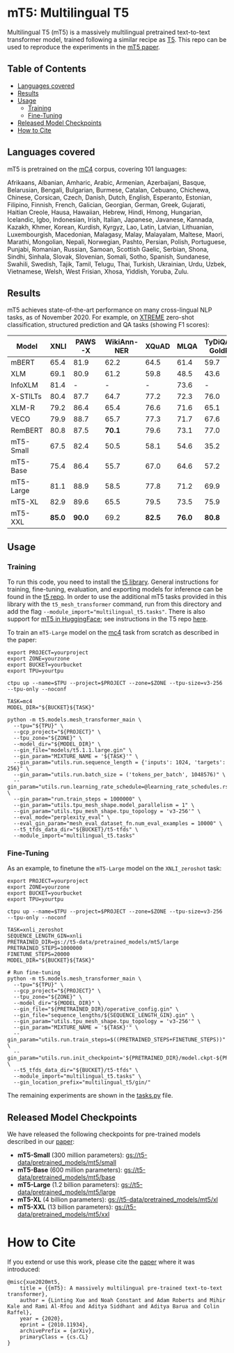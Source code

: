 # mT5: Multilingual T5

Multilingual T5 (mT5) is a massively multilingual pretrained text-to-text
transformer model, trained following a similar recipe as
[T5](https://github.com/google-research/text-to-text-transfer-transformer).
This repo can be used to reproduce the experiments in the [mT5 paper][paper].

## Table of Contents

* [Languages covered](#languages-covered)
* [Results](#results)
* [Usage](#usage)
  * [Training](#training)
  * [Fine-Tuning](#fine-tuning)
* [Released Model Checkpoints](#released-model-checkpoints)
* [How to Cite](#how-to-cite)

## Languages covered

mT5 is pretrained on the [mC4](https://www.tensorflow.org/datasets/catalog/c4#c4multilingual_nights_stay) corpus, covering 101 languages:

Afrikaans, Albanian, Amharic, Arabic, Armenian, Azerbaijani, Basque,
Belarusian, Bengali, Bulgarian, Burmese, Catalan, Cebuano, Chichewa, Chinese,
Corsican, Czech, Danish, Dutch, English, Esperanto, Estonian, Filipino,
Finnish, French, Galician, Georgian, German, Greek, Gujarati, Haitian Creole,
Hausa, Hawaiian, Hebrew, Hindi, Hmong, Hungarian, Icelandic, Igbo, Indonesian,
Irish, Italian, Japanese, Javanese, Kannada, Kazakh, Khmer, Korean, Kurdish,
Kyrgyz, Lao, Latin, Latvian, Lithuanian, Luxembourgish, Macedonian, Malagasy,
Malay, Malayalam, Maltese, Maori, Marathi, Mongolian, Nepali, Norwegian,
Pashto, Persian, Polish, Portuguese, Punjabi, Romanian, Russian, Samoan,
Scottish Gaelic, Serbian, Shona, Sindhi, Sinhala, Slovak, Slovenian, Somali,
Sotho, Spanish, Sundanese, Swahili, Swedish, Tajik, Tamil, Telugu, Thai,
Turkish, Ukrainian, Urdu, Uzbek, Vietnamese, Welsh, West Frisian, Xhosa,
Yiddish, Yoruba, Zulu.

## Results

mT5 achieves state-of-the-art performance on many cross-lingual NLP tasks, as
of November 2020. For example, on
[XTREME](https://github.com/google-research/xtreme) zero-shot classification,
structured prediction and QA tasks (showing F1 scores):

| Model | XNLI | PAWS-X | WikiAnn-NER | XQuAD | MLQA | TyDiQA-GoldP |
| ---- | ---- | ---- | ---- | ---- | ---- | ---- |
| mBERT | 65.4 | 81.9 | 62.2 | 64.5 | 61.4 | 59.7 |
| XLM | 69.1 | 80.9 | 61.2 | 59.8 | 48.5 | 43.6 |
| InfoXLM | 81.4 | - | - | - | 73.6 | - |
| X-STILTs | 80.4 | 87.7 | 64.7 | 77.2 | 72.3 | 76.0 |
| XLM-R | 79.2 | 86.4 | 65.4 | 76.6 | 71.6 | 65.1 |
| VECO | 79.9 | 88.7 | 65.7 | 77.3 | 71.7 | 67.6 |
| RemBERT | 80.8 | 87.5 | **70.1** | 79.6 | 73.1 | 77.0 |
| mT5-Small | 67.5 | 82.4 | 50.5 | 58.1 | 54.6 | 35.2 |
| mT5-Base | 75.4 | 86.4 | 55.7 | 67.0 | 64.6 | 57.2 |
| mT5-Large | 81.1 | 88.9 | 58.5 | 77.8 | 71.2 | 69.9 |
| mT5-XL | 82.9 | 89.6 | 65.5 | 79.5 | 73.5 | 75.9 |
| mT5-XXL | **85.0** | **90.0** | 69.2 | **82.5** | **76.0** | **80.8** |

## Usage

### Training

To run this code, you need to install the [t5
library](https://pypi.org/project/t5/). General instructions for training,
fine-tuning, evaluation, and exporting models for inference can be found in the
[t5
repo](https://github.com/google-research/text-to-text-transfer-transformer). In
order to use the additional mT5 tasks provided in this library with the
`t5_mesh_transformer` command, run from this directory and add the flag
`--module_import="multilingual_t5.tasks"`. There is also support for [mT5 in
HuggingFace](https://huggingface.co/transformers/model_doc/mt5.html); see
instructions in the T5 repo
[here](https://github.com/google-research/text-to-text-transfer-transformer#t5models).

To train an `mT5-Large` model on the
[mc4](https://www.tensorflow.org/datasets/catalog/c4#c4multilingual_nights_stay)
task from scratch as described in the paper:

```
export PROJECT=yourproject
export ZONE=yourzone
export BUCKET=yourbucket
export TPU=yourtpu

ctpu up --name=$TPU --project=$PROJECT --zone=$ZONE --tpu-size=v3-256 --tpu-only --noconf

TASK=mc4
MODEL_DIR="${BUCKET}${TASK}"

python -m t5.models.mesh_transformer_main \
  --tpu="${TPU}" \
  --gcp_project="${PROJECT}" \
  --tpu_zone="${ZONE}" \
  --model_dir="${MODEL_DIR}" \
  --gin_file="models/t5.1.1.large.gin" \
  --gin_param="MIXTURE_NAME = '${TASK}'" \
  --gin_param="utils.run.sequence_length = {'inputs': 1024, 'targets': 256}" \
  --gin_param="utils.run.batch_size = ('tokens_per_batch', 1048576)" \
  --gin_param="utils.run.learning_rate_schedule=@learning_rate_schedules.rsqrt_no_ramp_down" \
  --gin_param="run.train_steps = 1000000" \
  --gin_param="utils.tpu_mesh_shape.model_parallelism = 1" \
  --gin_param="utils.tpu_mesh_shape.tpu_topology = 'v3-256'" \
  --eval_mode="perplexity_eval" \
  --eval_gin_param="mesh_eval_dataset_fn.num_eval_examples = 10000" \
  --t5_tfds_data_dir="${BUCKET}/t5-tfds" \
  --module_import="multilingual_t5.tasks"
```

### Fine-Tuning

As an example, to finetune the `mT5-Large` model on the `XNLI_zeroshot` task:

```
export PROJECT=yourproject
export ZONE=yourzone
export BUCKET=yourbucket
export TPU=yourtpu

ctpu up --name=$TPU --project=$PROJECT --zone=$ZONE --tpu-size=v3-256 --tpu-only --noconf

TASK=xnli_zeroshot
SEQUENCE_LENGTH_GIN=xnli
PRETRAINED_DIR=gs://t5-data/pretrained_models/mt5/large
PRETRAINED_STEPS=1000000
FINETUNE_STEPS=20000
MODEL_DIR="${BUCKET}${TASK}"

# Run fine-tuning
python -m t5.models.mesh_transformer_main \
  --tpu="${TPU}" \
  --gcp_project="${PROJECT}" \
  --tpu_zone="${ZONE}" \
  --model_dir="${MODEL_DIR}" \
  --gin_file="${PRETRAINED_DIR}/operative_config.gin" \
  --gin_file="sequence_lengths/${SEQUENCE_LENGTH_GIN}.gin" \
  --gin_param="utils.tpu_mesh_shape.tpu_topology = 'v3-256'" \
  --gin_param="MIXTURE_NAME = '${TASK}'" \
  --gin_param="utils.run.train_steps=$((PRETRAINED_STEPS+FINETUNE_STEPS))" \
  --gin_param="utils.run.init_checkpoint='${PRETRAINED_DIR}/model.ckpt-${PRETRAINED_STEPS}'" \
  --t5_tfds_data_dir="${BUCKET}/t5-tfds" \
  --module_import="multilingual_t5.tasks" \
  --gin_location_prefix="multilingual_t5/gin/"
```

The remaining experiments are shown in the [tasks.py](multilingual_t5/tasks.py) file.

## Released Model Checkpoints

We have released the following checkpoints for pre-trained models described in our [paper][paper]:

* **mT5-Small** (300 million parameters): [gs://t5-data/pretrained_models/mt5/small](https://console.cloud.google.com/storage/browser/t5-data/pretrained_models/mt5/small/)
* **mT5-Base** (600 million parameters): [gs://t5-data/pretrained_models/mt5/base](https://console.cloud.google.com/storage/browser/t5-data/pretrained_models/mt5/base/)
* **mT5-Large** (1.2 billion parameters): [gs://t5-data/pretrained_models/mt5/large](https://console.cloud.google.com/storage/browser/t5-data/pretrained_models/mt5/large/)
* **mT5-XL** (4 billion parameters): [gs://t5-data/pretrained_models/mt5/xl](https://console.cloud.google.com/storage/browser/t5-data/pretrained_models/mt5/xl/)
* **mT5-XXL** (13 billion parameters): [gs://t5-data/pretrained_models/mt5/xxl](https://console.cloud.google.com/storage/browser/t5-data/pretrained_models/mt5/xxl/)

# How to Cite

If you extend or use this work, please cite the [paper][paper] where it was
introduced:

```
@misc{xue2020mt5,
    title = {{mT5}: A massively multilingual pre-trained text-to-text transformer},
    author = {Linting Xue and Noah Constant and Adam Roberts and Mihir Kale and Rami Al-Rfou and Aditya Siddhant and Aditya Barua and Colin Raffel},
    year = {2020},
    eprint = {2010.11934},
    archivePrefix = {arXiv},
    primaryClass = {cs.CL}
}
```

[paper]: https://arxiv.org/abs/2010.11934
